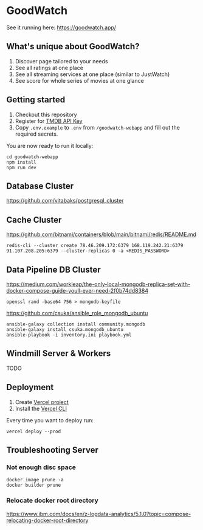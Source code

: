 # GoodWatch

See it running here: https://goodwatch.app/

## What's unique about GoodWatch?

1. Discover page tailored to your needs
2. See all ratings at one place
3. See all streaming services at one place (similar to JustWatch)
4. See score for whole series of movies at one glance

## Getting started

1. Checkout this repository
2. Register for [TMDB API Key](https://developers.themoviedb.org/3/getting-started/introduction)
3. Copy `.env.example` to `.env` from `/goodwatch-webapp` and fill out the required secrets.

You are now ready to run it locally:
```shell
cd goodwatch-webapp
npm install
npm run dev
```

## Database Cluster

https://github.com/vitabaks/postgresql_cluster


## Cache Cluster

https://github.com/bitnami/containers/blob/main/bitnami/redis/README.md

```
redis-cli --cluster create 78.46.209.172:6379 168.119.242.21:6379 91.107.208.205:6379 --cluster-replicas 0 -a <REDIS_PASSWORD>
```

## Data Pipeline DB Cluster

https://medium.com/workleap/the-only-local-mongodb-replica-set-with-docker-compose-guide-youll-ever-need-2f0b74dd8384

```
openssl rand -base64 756 > mongodb-keyfile
```


https://github.com/csuka/ansible_role_mongodb_ubuntu

```
ansible-galaxy collection install community.mongodb
ansible-galaxy install csuka.mongodb_ubuntu
ansible-playbook -i inventory.ini playbook.yml
```

## Windmill Server & Workers

TODO

## Deployment

1. Create [Vercel project](https://vercel.com/dashboard)
2. Install the [Vercel CLI](https://vercel.com/docs/cli)

Every time you want to deploy run:
```shell
vercel deploy --prod
```

## Troubleshooting Server

### Not enough disc space
```
docker image prune -a
docker builder prune
```

### Relocate docker root directory
https://www.ibm.com/docs/en/z-logdata-analytics/5.1.0?topic=compose-relocating-docker-root-directory
